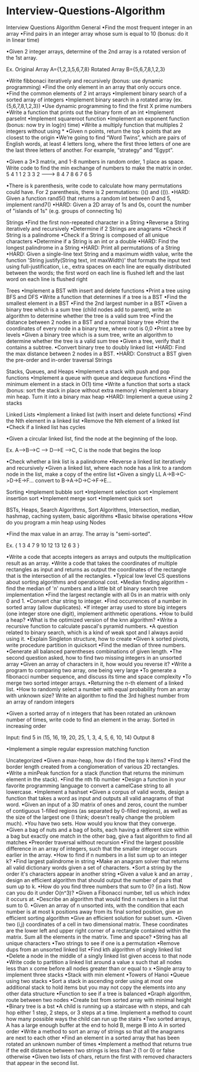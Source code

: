 # Interview-Questions-Algorithm
Interview Questions Algorithm
General
•Find the most frequent integer in an array
•Find pairs in an integer array whose sum is equal to 10 (bonus: do it in linear time)

•Given 2 integer arrays, determine of the 2nd array is a rotated version of the 1st array.

 Ex. Original Array A={1,2,3,5,6,7,8} Rotated Array B={5,6,7,8,1,2,3} 

•Write fibbonaci iteratively and recursively (bonus: use dynamic programming)
•Find the only element in an array that only occurs once.
•Find the common elements of 2 int arrays
•Implement binary search of a sorted array of integers
•Implement binary search in a rotated array (ex. {5,6,7,8,1,2,3})
•Use dynamic programming to find the first X prime numbers
•Write a function that prints out the binary form of an int
•Implement parseInt
•Implement squareroot function
•Implement an exponent function (bonus: now try in log(n) time)
•Write a multiply function that multiples 2 integers without using *
•Given n points, return the top k points that are closest to the origin
•We’re going to find “Word Twins”, which are pairs of English words, at least 4 letters long, where the first three letters of one are the last three letters of another. For example, “strategy” and “Egypt”.

•Given a 3*3 matrix, and 1-8 numbers in random order, 1 place as space. Write code to find the min exchange of numbers to make the matrix in order.
    5 4 1           1 2 3
    3   2   --->    8   4
    7 8 6           7 6 5


•There is k parenthesis, write code to calculate how many permutations could have. For 2 parenthesis, there is 2 permutations: ()() and (()).
•HARD: Given a function rand5() that returns a random int between 0 and 5, implement rand7()
•HARD: Given a 2D array of 1s and 0s, count the number of "islands of 1s" (e.g. groups of connecting 1s)

Strings
•Find the first non-repeated character in a String
•Reverse a String iteratively and recursively
•Determine if 2 Strings are anagrams
•Check if String is a palindrome
•Check if a String is composed of all unique characters
•Determine if a String is an int or a double
•HARD: Find the longest palindrome in a String
•HARD: Print all permutations of a String
•HARD: Given a single-line text String and a maximum width value, write the function 'String justify(String text, int maxWidth)' that formats the input text using full-justification, i.e., extra spaces on each line are equally distributed between the words; the first word on each line is flushed left and the last word on each line is flushed right

Trees
•Implement a BST with insert and delete functions
•Print a tree using BFS and DFS
•Write a function that determines if a tree is a BST
•Find the smallest element in a BST
•Find the 2nd largest number in a BST
•Given a binary tree which is a sum tree (child nodes add to parent), write an algorithm to determine whether the tree is a valid sum tree
•Find the distance between 2 nodes in a BST and a normal binary tree
•Print the coordinates of every node in a binary tree, where root is 0,0
•Print a tree by levels
•Given a binary tree which is a sum tree, write an algorithm to determine whether the tree is a valid sum tree
•Given a tree, verify that it contains a subtree.
•Convert binary tree to doubly linked list
•HARD: Find the max distance between 2 nodes in a BST.
•HARD: Construct a BST given the pre-order and in-order traversal Strings

Stacks, Queues, and Heaps
•Implement a stack with push and pop functions
•Implement a queue with queue and dequeue functions
•Find the minimum element in a stack in O(1) time
•Write a function that sorts a stack (bonus: sort the stack in place without extra memory)
•Implement a binary min heap. Turn it into a binary max heap
•HARD: Implement a queue using 2 stacks

Linked Lists
•Implement a linked list (with insert and delete functions)
•Find the Nth element in a linked list
•Remove the Nth element of a linked list
•Check if a linked list has cycles

•Given a circular linked list, find the node at the beginning of the loop. 

 Ex. A-->B-->C --> D-->E -->C, C is the node that begins the loop 

•Check whether a link list is a palindrome
•Reverse a linked list iteratively and recursively
•Given a linked list, where each node has a link to a random node in the list, make a copy of the entire list
•Given a singly LL A->B->C->D->E->F... convert to B->A->D->C->F->E...

Sorting
•Implement bubble sort
•Implement selection sort
•Implement insertion sort
•Implement merge sort
•Implement quick sort

BSTs, Heaps, Search Algorithms, Sort Algorithms, Intersection, median, hashmap, caching system, basic algorithms 
•Basic bitwise operations
•How do you program a min heap using Nodes

•Find the max value in an array. The array is "semi-sorted". 

 Ex. { 1 3 4 7 9 10 12 13 12 6 3 } 

•Write a code that accepts integers as arrays and outputs the multiplication result as an array.
•Write a code that takes the coordinates of multiple rectangles as input and returns as output the coordinates of the rectangle that is the intersection of all the rectangles.
•Typical low level CS questions about sorting algorithms and operational cost.
•Median finding algorithm - find the median of 'n' numbers and a little bit of binary search tree implementation
•Find the largest rectangle with all 0s in an matrix with only 0 and 1.
•Convert char string to integer. 
•Find occurrences of a number in sorted array (allow duplicates). 
•If integer array used to store big integers (one integer store one digit), implement arithmetic operations.
•How to build a heap?
•What is the optimized version of the knn algorithm?
•Write a recursive function to calculate pascal's pyramid numbers. 
•A question related to binary search, which is a kind of weak spot and I always avoid using it.
•Explain Singleton structure, how to create
•Given k sorted pivots, write procedure partition in quicksort
•Find the median of three numbers.
•Generate all balanced parentheses combinations of given length.
•The second question asked, how to find two missing integers in an unsorted array
•Given an array of characters in it, how would you reverse it?
•Write a program to comparing two array, one being very large
•To generate a fibonacci number sequence, and discuss its time and space complexity
•To merge two sorted integer arrays.
•Returning the n-th element of a linked list.
•How to randomly select a number with equal probability from an array with unknown size? Write an algorithm to find the 3rd highest number from an array of random integers

•Given a sorted array of n integers that has been rotated an unknown number of times, write code to find an element in the array. Sorted in increasing order

 Input: find 5 in (15, 16, 19, 20, 25, 1, 3, 4, 5, 6, 10, 14) Output 8 

•Implement a simple regular expression matching function

Uncategorized
•Given a max-heap, how do I find the top k items?
•Find the border length created from a conglomeration of various 2D rectangles.
•Write a minPeak function for a stack (function that returns the minimum element in the stack).
•Find the nth fib number
•Design a function in your favorite programming language to convert a camelCase string to all lowercase.
•Implement a hashset
•Given a corpus of valid words, design a function that takes a word as input and outputs all valid anagrams of that word. 
•Given an input of a 3D matrix of ones and zeros, count the number of contiguous 1-filled regions (as separated by 0-filled regions), as well as the size of the largest one (I think; doesn't really change the problem much).
•You have two sets. How would you know that they converge.
•Given a bag of nuts and a bag of bolts, each having a different size within a bag but exactly one match in the other bag, give a fast algorithm to find all matches
•Preorder traversal without recursion
•Find the largest possible difference in an array of integers, such that the smaller integer occurs earlier in the array.
•How to find if n numbers in a list sum up to an integer k?
•Find largest palindrome in string
•Make an anagram solver that returns all valid dictionary words given a set of characters.
•Sort a string by the order it's characters appear in another string
•Given a value k and an array , design an efficient algorithm that should output the number of pairs that sum up to k.
•How do you find three numbers that sum to 0? (in a list). Now can you do it under O(n^3)?
•Given a Fibonacci number, tell us which index it occurs at.
•Describe an algorithm that would find n numbers in a list that sum to 0.
•Given an array of n unsorted ints, with the condition that each number is at most k positions away from its final sorted position, give an efficient sorting algorithm
•Give an efficient solution for subset sum.
•Given two (i,j) coordinates of a cell in two dimensional matrix. These coordinates are the lower left and upper right corner of a rectangle contained within the matrix. Sum all the elements in the matrix. Time and space?
•String has all unique characters
•Two strings to see if one is a permutation
•Remove dups from an unsorted linked list
•Find kth algorithm of singly linked list
•Delete a node in the middle of a singly linked list given access to that node
•Write code to partition a linked list around a value x such that all nodes less than x come before all nodes greater than or equal to x
•Single array to implement three stacks
•Stack with min element
•Towers of Hanoi
•Queue using two stacks
•Sort a stack in ascending order using at most one additional stack to hold items but you may not copy the elements into any other data structure
•Function to see if a tree is balanced
•Graph algorithm, route between two nodes
•Create bst from sorted array with minimal height
•Binary tree is a bst
•A child is running up a staircase with n steps, and cah hop either 1 step, 2 steps, or 3 steps at a time. Implement a method to count how many possible ways the child can run up the stairs
•Two sorted arrays, A has a large enough buffer at the end to hold B, merge B into A in sorted order
•Write a method to sort an array of strings so that all the anagrams are next to each other
•Find an element in a sorted array that has been rotated an unknown number of times
•Implement a method that returns true if the edit distance between two strings is less than 2 (1 or 0) or false otherwise
•Given two lists of chars, return the first with removed characters that appear in the second list.
